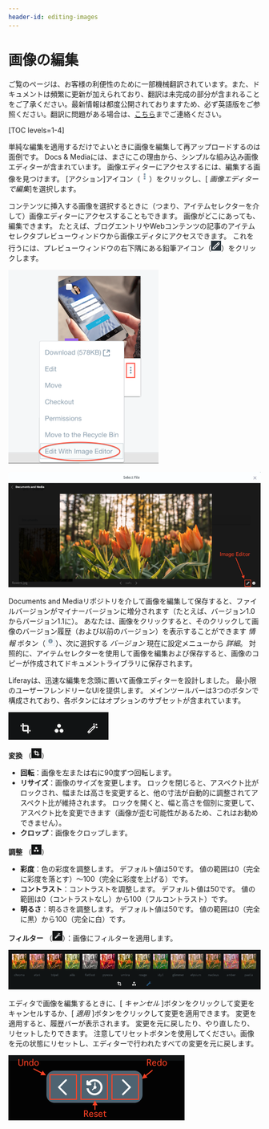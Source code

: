 ```yaml
---
header-id: editing-images
---
```


# 画像の編集

<p class="alert alert-info"><span class="wysiwyg-color-blue120">ご覧のページは、お客様の利便性のために一部機械翻訳されています。また、ドキュメントは頻繁に更新が加えられており、翻訳は未完成の部分が含まれることをご了承ください。最新情報は都度公開されておりますため、必ず英語版をご参照ください。翻訳に問題がある場合は、<a href="mailto:support-content-jp@liferay.com">こちら</a>までご連絡ください。</span></p>

[TOC levels=1-4]

単純な編集を適用するだけでよいときに画像を編集して再アップロードするのは面倒です。 Docs & Mediaには、まさにこの理由から、シンプルな組み込み画像エディターが含まれています。 画像エディターにアクセスするには、編集する画像を見つけます。 [アクション]アイコン（![Actions](../../../../images/icon-actions.png)）をクリックし、[ *画像エディターで編集*]を選択します。

コンテンツに挿入する画像を選択するときに（つまり、アイテムセレクターを介して）画像エディターにアクセスすることもできます。 画像がどこにあっても、編集できます。 たとえば、ブログエントリやWebコンテンツの記事のアイテムセレクタプレビューウィンドウから画像エディタにアクセスできます。 これを行うには、プレビューウィンドウの右下隅にある鉛筆アイコン（![Pencil](../../../../images/icon-edit-pencil.png)）をクリックします。

![図1：Documents and Mediaリポジトリから画像エディターにアクセスできます。](../../../../images/image-editor-docs-and-media.png)

![図2：アイテムセレクタのプレビューウィンドウから画像エディタにアクセスすることもできます。](../../../../images/image-editor-preview-window.png)

Documents and Mediaリポジトリを介して画像を編集して保存すると、ファイルバージョンがマイナーバージョンに増分されます（たとえば、バージョン1.0からバージョン1.1に）。 あなたは、画像をクリックすると、そのクリックして画像のバージョン履歴（および以前のバージョン）を表示することができます *情報* ボタン（![**i**](../../../../images/icon-information.png)）、次に選択する *バージョン* 現在に設定メニューから *詳細*。 対照的に、アイテムセレクターを使用して画像を編集および保存すると、画像のコピーが作成されてドキュメントライブラリに保存されます。

Liferayは、迅速な編集を念頭に置いて画像エディターを設計しました。 最小限のユーザーフレンドリーなUIを提供します。 メインツールバーは3つのボタンで構成されており、各ボタンにはオプションのサブセットが含まれています。

![図3：画像エディターのUIは明確で要点があり、必要なものだけを提供しています。](../../../../images/image-editor-tools.png)

**変換** （![Transform](../../../../images/icon-transform.png)）

  - **回転**：画像を左または右に90度ずつ回転します。
  - **リサイズ**：画像のサイズを変更します。 ロックを閉じると、アスペクト比がロックされ、幅または高さを変更すると、他の寸法が自動的に調整されてアスペクト比が維持されます。 ロックを開くと、幅と高さを個別に変更して、アスペクト比を変更できます（画像が歪む可能性があるため、これはお勧めできません）。
  - **クロップ**：画像をクロップします。

**調整** （![Adjustment](../../../../images/icon-adjustment.png)）

  - **彩度**：色の彩度を調整します。 デフォルト値は50です。 値の範囲は0（完全に彩度を落とす）〜100（完全に彩度を上げる）です。
  - **コントラスト**：コントラストを調整します。 デフォルト値は50です。 値の範囲は0（コントラストなし）から100（フルコントラスト）です。
  - **明るさ**：明るさを調整します。 デフォルト値は50です。 値の範囲は0（完全に黒）から100（完全に白）です。

**フィルター** （![Wand](../../../../images/icon-wand.png)）：画像にフィルターを適用します。

![図4：プリセット画像フィルターのセットから選択します。](../../../../images/image-editor-filters.png)

エディタで画像を編集するときに、[ *キャンセル* ]ボタンをクリックして変更をキャンセルするか、[ *適用* ]ボタンをクリックして変更を適用できます。 変更を適用すると、履歴バーが表示されます。 変更を元に戻したり、やり直したり、リセットしたりできます。 注意してリセットボタンを使用してください。画像を元の状態にリセットし、エディターで行われたすべての変更を元に戻します。

![図5：履歴バーでは、変更を元に戻したり、やり直したり、リセットしたりできます。](../../../../images/image-editor-history-bar.png)
